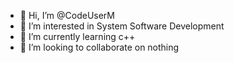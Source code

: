 - 👋 Hi, I’m @CodeUserM
- 👀 I’m interested in System Software Development
- 🌱 I’m currently learning c++
- 💞️ I’m looking to collaborate on nothing

<!---
CodeUserM/CodeUserM is a ✨ special ✨ repository because its `README.md` (this file) appears on your GitHub profile.
You can click the Preview link to take a look at your changes.
--->
